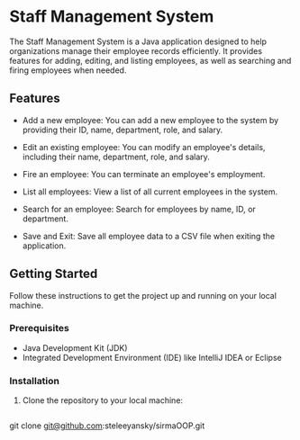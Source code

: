 # Staff Management System

The Staff Management System is a Java application designed to help organizations manage their employee records efficiently. It provides features for adding, editing, and listing employees, as well as searching and firing employees when needed.

## Features

- Add a new employee: You can add a new employee to the system by providing their ID, name, department, role, and salary.

- Edit an existing employee: You can modify an employee's details, including their name, department, role, and salary.

- Fire an employee: You can terminate an employee's employment.

- List all employees: View a list of all current employees in the system.

- Search for an employee: Search for employees by name, ID, or department.

- Save and Exit: Save all employee data to a CSV file when exiting the application.

## Getting Started

Follow these instructions to get the project up and running on your local machine.

### Prerequisites

- Java Development Kit (JDK)
- Integrated Development Environment (IDE) like IntelliJ IDEA or Eclipse

### Installation

1. Clone the repository to your local machine:

   ```shell
  git clone git@github.com:steleeyansky/sirmaOOP.git
  ```
